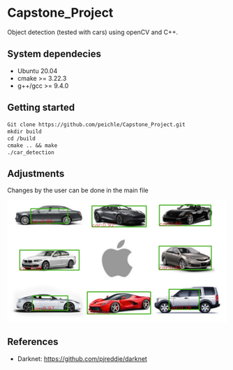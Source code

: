 # Capstone_Project
Object detection (tested with cars) using openCV and C++.


## System dependecies
- Ubuntu 20.04
- cmake >= 3.22.3
- g++/gcc >= 9.4.0

## Getting started
```
Git clone https://github.com/peichle/Capstone_Project.git
mkdir build
cd /build
cmake .. && make
./car_detection
```
## Adjustments 
Changes by the user can be done in the main file 

![Result](https://github.com/peichle/Capstone_Project/blob/main/image_output.jpg?raw=true)

## References
- Darknet: https://github.com/pjreddie/darknet
